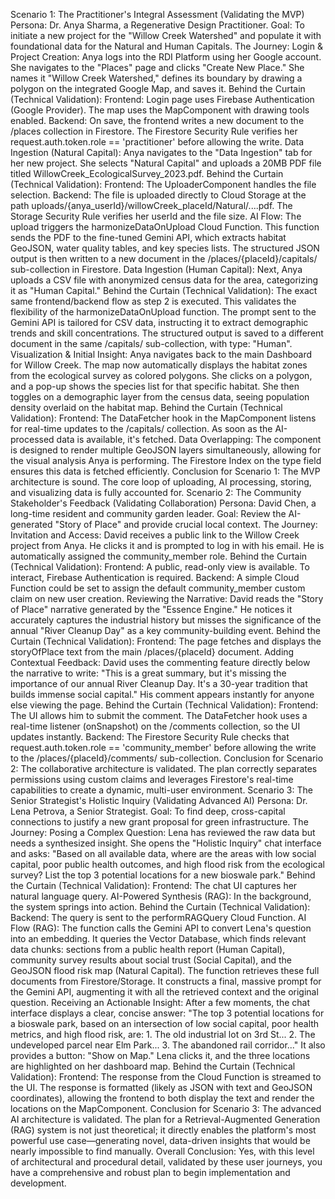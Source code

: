 Scenario 1: The Practitioner's Integral Assessment (Validating the MVP)
Persona: Dr. Anya Sharma, a Regenerative Design Practitioner.
Goal: To initiate a new project for the "Willow Creek Watershed" and populate it with foundational data for the Natural and Human Capitals.
The Journey:
Login & Project Creation: Anya logs into the RDI Platform using her Google account. She navigates to the "Places" page and clicks "Create New Place." She names it "Willow Creek Watershed," defines its boundary by drawing a polygon on the integrated Google Map, and saves it.
Behind the Curtain (Technical Validation):
Frontend: Login page uses Firebase Authentication (Google Provider). The map uses the MapComponent with drawing tools enabled.
Backend: On save, the frontend writes a new document to the /places collection in Firestore. The Firestore Security Rule verifies her request.auth.token.role == 'practitioner' before allowing the write.
Data Ingestion (Natural Capital): Anya navigates to the "Data Ingestion" tab for her new project. She selects "Natural Capital" and uploads a 20MB PDF file titled WillowCreek_EcologicalSurvey_2023.pdf.
Behind the Curtain (Technical Validation):
Frontend: The UploaderComponent handles the file selection.
Backend: The file is uploaded directly to Cloud Storage at the path uploads/{anya_userId}/willowCreek_placeId/Natural/....pdf. The Storage Security Rule verifies her userId and the file size.
AI Flow: The upload triggers the harmonizeDataOnUpload Cloud Function. This function sends the PDF to the fine-tuned Gemini API, which extracts habitat GeoJSON, water quality tables, and key species lists. The structured JSON output is then written to a new document in the /places/{placeId}/capitals/ sub-collection in Firestore.
Data Ingestion (Human Capital): Next, Anya uploads a CSV file with anonymized census data for the area, categorizing it as "Human Capital."
Behind the Curtain (Technical Validation):
The exact same frontend/backend flow as step 2 is executed. This validates the flexibility of the harmonizeDataOnUpload function. The prompt sent to the Gemini API is tailored for CSV data, instructing it to extract demographic trends and skill concentrations. The structured output is saved to a different document in the same /capitals/ sub-collection, with type: "Human".
Visualization & Initial Insight: Anya navigates back to the main Dashboard for Willow Creek. The map now automatically displays the habitat zones from the ecological survey as colored polygons. She clicks on a polygon, and a pop-up shows the species list for that specific habitat. She then toggles on a demographic layer from the census data, seeing population density overlaid on the habitat map.
Behind the Curtain (Technical Validation):
Frontend: The DataFetcher hook in the MapComponent listens for real-time updates to the /capitals/ collection. As soon as the AI-processed data is available, it's fetched.
Data Overlapping: The component is designed to render multiple GeoJSON layers simultaneously, allowing for the visual analysis Anya is performing. The Firestore Index on the type field ensures this data is fetched efficiently.
Conclusion for Scenario 1: The MVP architecture is sound. The core loop of uploading, AI processing, storing, and visualizing data is fully accounted for.
Scenario 2: The Community Stakeholder's Feedback (Validating Collaboration)
Persona: David Chen, a long-time resident and community garden leader.
Goal: Review the AI-generated "Story of Place" and provide crucial local context.
The Journey:
Invitation and Access: David receives a public link to the Willow Creek project from Anya. He clicks it and is prompted to log in with his email. He is automatically assigned the community_member role.
Behind the Curtain (Technical Validation):
Frontend: A public, read-only view is available. To interact, Firebase Authentication is required.
Backend: A simple Cloud Function could be set to assign the default community_member custom claim on new user creation.
Reviewing the Narrative: David reads the "Story of Place" narrative generated by the "Essence Engine." He notices it accurately captures the industrial history but misses the significance of the annual "River Cleanup Day" as a key community-building event.
Behind the Curtain (Technical Validation):
Frontend: The page fetches and displays the storyOfPlace text from the main /places/{placeId} document.
Adding Contextual Feedback: David uses the commenting feature directly below the narrative to write: "This is a great summary, but it's missing the importance of our annual River Cleanup Day. It's a 30-year tradition that builds immense social capital." His comment appears instantly for anyone else viewing the page.
Behind the Curtain (Technical Validation):
Frontend: The UI allows him to submit the comment. The DataFetcher hook uses a real-time listener (onSnapshot) on the /comments collection, so the UI updates instantly.
Backend: The Firestore Security Rule checks that request.auth.token.role == 'community_member' before allowing the write to the /places/{placeId}/comments/ sub-collection.
Conclusion for Scenario 2: The collaborative architecture is validated. The plan correctly separates permissions using custom claims and leverages Firestore's real-time capabilities to create a dynamic, multi-user environment.
Scenario 3: The Senior Strategist's Holistic Inquiry (Validating Advanced AI)
Persona: Dr. Lena Petrova, a Senior Strategist.
Goal: To find deep, cross-capital connections to justify a new grant proposal for green infrastructure.
The Journey:
Posing a Complex Question: Lena has reviewed the raw data but needs a synthesized insight. She opens the "Holistic Inquiry" chat interface and asks: "Based on all available data, where are the areas with low social capital, poor public health outcomes, and high flood risk from the ecological survey? List the top 3 potential locations for a new bioswale park."
Behind the Curtain (Technical Validation):
Frontend: The chat UI captures her natural language query.
AI-Powered Synthesis (RAG): In the background, the system springs into action.
Behind the Curtain (Technical Validation):
Backend: The query is sent to the performRAGQuery Cloud Function.
AI Flow (RAG):
The function calls the Gemini API to convert Lena's question into an embedding.
It queries the Vector Database, which finds relevant data chunks: sections from a public health report (Human Capital), community survey results about social trust (Social Capital), and the GeoJSON flood risk map (Natural Capital).
The function retrieves these full documents from Firestore/Storage.
It constructs a final, massive prompt for the Gemini API, augmenting it with all the retrieved context and the original question.
Receiving an Actionable Insight: After a few moments, the chat interface displays a clear, concise answer: "The top 3 potential locations for a bioswale park, based on an intersection of low social capital, poor health metrics, and high flood risk, are: 1. The old industrial lot on 3rd St... 2. The undeveloped parcel near Elm Park... 3. The abandoned rail corridor..." It also provides a button: "Show on Map." Lena clicks it, and the three locations are highlighted on her dashboard map.
Behind the Curtain (Technical Validation):
Frontend: The response from the Cloud Function is streamed to the UI. The response is formatted (likely as JSON with text and GeoJSON coordinates), allowing the frontend to both display the text and render the locations on the MapComponent.
Conclusion for Scenario 3: The advanced AI architecture is validated. The plan for a Retrieval-Augmented Generation (RAG) system is not just theoretical; it directly enables the platform's most powerful use case—generating novel, data-driven insights that would be nearly impossible to find manually.
Overall Conclusion: Yes, with this level of architectural and procedural detail, validated by these user journeys, you have a comprehensive and robust plan to begin implementation and development.
